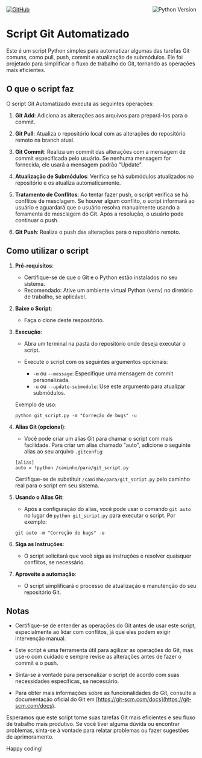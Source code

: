 <div style="display: flex; justify-content: space-between; align-items: flex-start;">
    <a href="https://github.com/EverWS/automate_git">
        <img src="https://img.shields.io/badge/GitHub-SEU_REPOSITORIO-brightgreen" alt="GitHub">
    </a>
        <img src="https://img.shields.io/badge/Python-3.7%2B-blue" alt="Python Version">
</div>


# Script Git Automatizado

Este é um script Python simples para automatizar algumas das tarefas Git comuns, como pull, push, commit e atualização de submódulos. Ele foi projetado para simplificar o fluxo de trabalho do Git, tornando as operações mais eficientes.

## O que o script faz

O script Git Automatizado executa as seguintes operações:

1. **Git Add**: Adiciona as alterações aos arquivos para prepará-los para o commit.

2. **Git Pull**: Atualiza o repositório local com as alterações do repositório remoto na branch atual.

3. **Git Commit**: Realiza um commit das alterações com a mensagem de commit especificada pelo usuário. Se nenhuma mensagem for fornecida, ele usará a mensagem padrão "Update".

4. **Atualização de Submódulos**: Verifica se há submódulos atualizados no repositório e os atualiza automaticamente.

5. **Tratamento de Conflitos**: Ao tentar fazer push, o script verifica se há conflitos de mesclagem. Se houver algum conflito, o script informará ao usuário e aguardará que o usuário resolva manualmente usando a ferramenta de mesclagem do Git. Após a resolução, o usuário pode continuar o push.

6. **Git Push**: Realiza o push das alterações para o repositório remoto.

## Como utilizar o script

1. **Pré-requisitos**:
    - Certifique-se de que o Git e o Python estão instalados no seu sistema.
    - Recomendado: Ative um ambiente virtual Python (venv) no diretório de trabalho, se aplicável.

2. **Baixe o Script**:
    - Faça o clone deste respositório.

3. **Execução**:
    - Abra um terminal na pasta do repositório onde deseja executar o script.

    - Execute o script com os seguintes argumentos opcionais:
        - `-m` ou `--message`: Especifique uma mensagem de commit personalizada.
        - `-u` ou `--update-submodule`: Use este argumento para atualizar submódulos.

    Exemplo de uso:
    ```shell
    python git_script.py -m "Correção de bugs" -u
    ```

4. **Alias Git (opcional)**:
    - Você pode criar um alias Git para chamar o script com mais facilidade. Para criar um alias chamado "auto", adicione o seguinte alias ao seu arquivo `.gitconfig`:
    ```shell
    [alias]
    auto = !python /caminho/para/git_script.py
    ```
    Certifique-se de substituir `/caminho/para/git_script.py` pelo caminho real para o script em seu sistema.

5. **Usando o Alias Git**:
    - Após a configuração do alias, você pode usar o comando `git auto` no lugar de `python git_script.py` para executar o script. Por exemplo:
    ```shell
    git auto -m "Correção de bugs" -u
    ```

6. **Siga as Instruções**:
    - O script solicitará que você siga as instruções e resolver quaisquer conflitos, se necessário.

7. **Aproveite a automação**:
    - O script simplificará o processo de atualização e manutenção do seu repositório Git.

## Notas

- Certifique-se de entender as operações do Git antes de usar este script, especialmente ao lidar com conflitos, já que eles podem exigir intervenção manual.

- Este script é uma ferramenta útil para agilizar as operações do Git, mas use-o com cuidado e sempre revise as alterações antes de fazer o commit e o push.

- Sinta-se à vontade para personalizar o script de acordo com suas necessidades específicas, se necessário.

- Para obter mais informações sobre as funcionalidades do Git, consulte a documentação oficial do Git em [https://git-scm.com/docs](https://git-scm.com/docs).

Esperamos que este script torne suas tarefas Git mais eficientes e seu fluxo de trabalho mais produtivo. Se você tiver alguma dúvida ou encontrar problemas, sinta-se à vontade para relatar problemas ou fazer sugestões de aprimoramento.

Happy coding!
